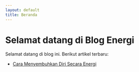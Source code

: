 ```yaml
---
layout: default
title: Beranda
---
```


# Selamat datang di Blog Energi

Selamat datang di blog ini. Berikut artikel terbaru:

- [Cara Menyembuhkan Diri Secara Energi](./_posts/2025-08-07-contoh-artikel.md)
